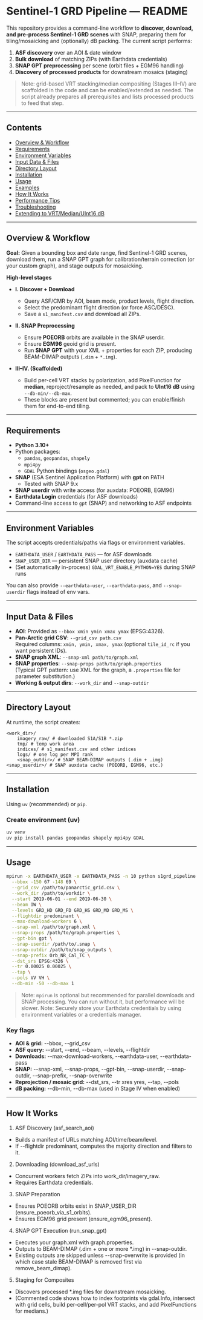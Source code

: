 # Sentinel-1 GRD Pipeline — README

This repository provides a command-line workflow to **discover, download, and pre-process Sentinel-1 GRD scenes** with SNAP, preparing them for tiling/mosaicking and (optionally) dB packing. The current script performs:

1) **ASF discovery** over an AOI & date window  
2) **Bulk download** of matching ZIPs (with Earthdata credentials)  
3) **SNAP GPT preprocessing** per scene (orbit files + EGM96 handling)  
4) **Discovery of processed products** for downstream mosaics (staging)

> Note: grid-based VRT stacking/median compositing (Stages III–IV) are scaffolded in the code and can be enabled/extended as needed. The script already prepares all prerequisites and lists processed products to feed that step.

---

## Contents

- [Overview & Workflow](#overview--workflow)  
- [Requirements](#requirements)  
- [Environment Variables](#environment-variables)  
- [Input Data & Files](#input-data--files)  
- [Directory Layout](#directory-layout)  
- [Installation](#installation)  
- [Usage](#usage)  
- [Examples](#examples)  
- [How It Works](#how-it-works)  
- [Performance Tips](#performance-tips)  
- [Troubleshooting](#troubleshooting)  
- [Extending to VRT/Median/UInt16 dB](#extending-to-vrtmedianuint16-db)

---

## Overview & Workflow

**Goal:** Given a bounding box and date range, find Sentinel-1 GRD scenes, download them, run a SNAP GPT graph for calibration/terrain correction (or your custom graph), and stage outputs for mosaicking.

**High-level stages**

- **I. Discover + Download**  
  - Query ASF/CMR by AOI, beam mode, product levels, flight direction.  
  - Select the predominant flight direction (or force ASC/DESC).  
  - Save a `s1_manifest.csv` and download all ZIPs.

- **II. SNAP Preprocessing**  
  - Ensure **POEORB** orbits are available in the SNAP userdir.  
  - Ensure **EGM96** geoid grid is present.  
  - Run **SNAP GPT** with your XML + properties for each ZIP, producing BEAM-DIMAP outputs (`.dim` + `*.img`).

- **III–IV. (Scaffolded)**  
  - Build per-cell VRT stacks by polarization, add PixelFunction for **median**, reproject/resample as needed, and pack to **UInt16 dB** using `--db-min/--db-max`.  
  - These blocks are present but commented; you can enable/finish them for end-to-end tiling.

---

## Requirements

- **Python 3.10+**
- Python packages:
  - `pandas`, `geopandas`, `shapely`
  - `mpi4py`
  - `GDAL` Python bindings (`osgeo.gdal`)
- **SNAP** (ESA Sentinel Application Platform) with **gpt** on PATH  
  - Tested with SNAP 9.x
- **SNAP userdir** with write access (for auxdata: POEORB, EGM96)
- **Earthdata Login** credentials (for ASF downloads)
- Command-line access to `gpt` (SNAP) and networking to ASF endpoints

---

## Environment Variables

The script accepts credentials/paths via flags or environment variables.

- `EARTHDATA_USER` / `EARTHDATA_PASS` — for ASF downloads  
- `SNAP_USER_DIR` — persistent SNAP user directory (auxdata cache)  
- (Set automatically in-process) `GDAL_VRT_ENABLE_PYTHON=YES` during SNAP runs

You can also provide `--earthdata-user`, `--earthdata-pass`, and `--snap-userdir` flags instead of env vars.

---

## Input Data & Files

- **AOI**: Provided as `--bbox xmin ymin xmax ymax` (EPSG:4326).
- **Pan-Arctic grid CSV**: `--grid_csv path.csv`  
  Required columns: `xmin, ymin, xmax, ymax` (optional `tile_id_rc` if you want persistent IDs).  
- **SNAP graph XML**: `--snap-xml path/to/graph.xml`  
- **SNAP properties**: `--snap-props path/to/graph.properties`  
  (Typical GPT pattern: use XML for the graph, a `.properties` file for parameter substitution.)
- **Working & output dirs**: `--work_dir` and `--snap-outdir`

---

## Directory Layout

At runtime, the script creates:
```
<work_dir>/
    imagery_raw/ # downloaded S1A/S1B *.zip
    tmp/ # temp work area
    indices/ # s1_manifest.csv and other indices
    logs/ # one log per MPI rank
    <snap_outdir>/ # SNAP BEAM-DIMAP outputs (.dim + .img)
<snap_userdir>/ # SNAP auxdata cache (POEORB, EGM96, etc.)
```

---

## Installation

Using `uv` (recommended) or `pip`.

### Create environment (uv)
```bash
uv venv
uv pip install pandas geopandas shapely mpi4py GDAL
```

---

## Usage

```bash
mpirun -x EARTHDATA_USER -x EARTHDATA_PASS -n 10 python s1grd_pipeline.py \
  --bbox -150 67 -148 69 \
  --grid_csv /path/to/panarctic_grid.csv \
  --work_dir /path/to/workdir \
  --start 2019-06-01 --end 2019-06-30 \
  --beam IW \
  --levels GRD_HD GRD_FD GRD_HS GRD_MD GRD_MS \
  --flightdir predominant \
  --max-download-workers 6 \
  --snap-xml /path/to/graph.xml \
  --snap-props /path/to/graph.properties \
  --gpt-bin gpt \
  --snap-userdir /path/to/.snap \
  --snap-outdir /path/to/snap_outputs \
  --snap-prefix Orb_NR_Cal_TC \
  --dst_srs EPSG:4326 \
  --tr 0.00025 0.00025 \
  --tap \
  --pols VV VH \
  --db-min -50 --db-max 1
```
> Note: `mpirun` is optional but recommended for parallel downloads and SNAP processing. You can run without it, but performance will be slower.
> Note: Securely store your Earthdata credentials by using environment variables or a credentials manager.

### Key flags
- **AOI & grid:** --bbox, --grid_csv
- **ASF query:** --start, --end, --beam, --levels, --flightdir
- **Downloads:** --max-download-workers, --earthdata-user, --earthdata-pass
- **SNAP:** --snap-xml, --snap-props, --gpt-bin, --snap-userdir, --snap-outdir, --snap-prefix, --snap-overwrite
- **Reprojection / mosaic grid:** --dst_srs, --tr xres yres, --tap, --pols
- **dB packing:** --db-min, --db-max (used in Stage IV when enabled)

---

## How It Works

1. ASF Discovery (asf_search_aoi)
- Builds a manifest of URLs matching AOI/time/beam/level.
- If --flightdir predominant, computes the majority direction and filters to it.

2. Downloading (download_asf_urls)
- Concurrent workers fetch ZIPs into work_dir/imagery_raw.
- Requires Earthdata credentials.

3. SNAP Preparation
- Ensures POEORB orbits exist in SNAP_USER_DIR (ensure_poeorb_via_s1_orbits).
- Ensures EGM96 grid present (ensure_egm96_present).

4. SNAP GPT Execution (run_snap_gpt)
- Executes your graph.xml with graph.properties.
- Outputs to BEAM-DIMAP (.dim + one or more *.img) in --snap-outdir.
- Existing outputs are skipped unless --snap-overwrite is provided (in which case stale BEAM-DIMAP is removed first via remove_beam_dimap).

5. Staging for Composites
- Discovers processed *.img files for downstream mosaicking.
- (Commented code shows how to index footprints via gdal.Info, intersect with grid cells, build per-cell/per-pol VRT stacks, and add PixelFunctions for medians.)